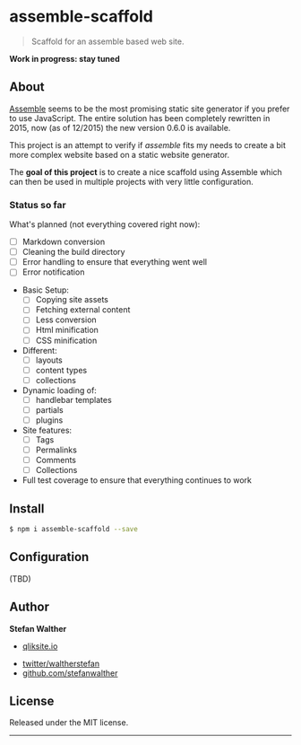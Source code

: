 # assemble-scaffold

> Scaffold for an assemble based web site.

**Work in progress: stay tuned**

## About

[Assemble](https://github.com/assemble/assemble.git) seems to be the most promising static site generator if you prefer to use JavaScript. The entire solution has been completely rewritten in 2015, now (as of 12/2015) the new version 0.6.0 is available.

This project is an attempt to verify if _assemble_ fits my needs to create a bit more complex website based on a static website generator.

The **goal of this project** is to create a nice scaffold using Assemble which can then be used in multiple projects with very little configuration.

### Status so far

What's planned (not everything covered right now):

* [ ] Markdown conversion
* [ ] Cleaning the build directory
* [ ] Error handling to ensure that everything went well
* [ ] Error notification
* Basic Setup:
  - [ ] Copying site assets
  - [ ] Fetching external content
  - [ ] Less conversion
  - [ ] Html minification
  - [ ] CSS minification

* Different:
  - [ ] layouts
  - [ ] content types
  - [ ] collections

* Dynamic loading of:
  - [ ] handlebar templates
  - [ ] partials
  - [ ] plugins

* Site features:
  - [ ] Tags
  - [ ] Permalinks
  - [ ] Comments
  - [ ] Collections
* Full test coverage to ensure that everything continues to work

## Install

```sh
$ npm i assemble-scaffold --save
```

## Configuration

(TBD)

## Author

**Stefan Walther**

+ [qliksite.io](http://qliksite.io)
* [twitter/waltherstefan](http://twitter.com/waltherstefan)
* [github.com/stefanwalther](http://github.com/stefanwalther)

## License

Released under the MIT license.

***